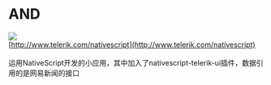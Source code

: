 # AND
![](http://d585tldpucybw.cloudfront.net/sfimages/default-source/default-album/nativescript-logo.png?sfvrsn=0)<br>
[http://www.telerik.com/nativescript](http://www.telerik.com/nativescript)<br />  
    运用NativeScript开发的小应用，其中加入了nativescript-telerik-ui插件，数据引用的是网易新闻的接口
    
